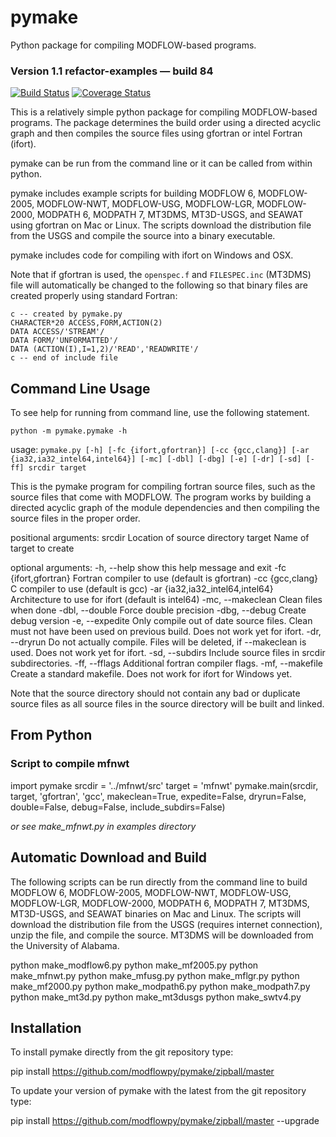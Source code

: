 # pymake
Python package for compiling MODFLOW-based programs.


### Version 1.1 refactor-examples &mdash; build 84
[![Build Status](https://travis-ci.org/modflowpy/pymake.svg?branch=refactor-examples)](https://travis-ci.org/modflowpy/pymake)
[![Coverage Status](https://coveralls.io/repos/github/modflowpy/pymake/badge.svg?branch=refactor-examples)](https://coveralls.io/github/modflowpy/pymake?branch=refactor-examples)


This is a relatively simple python package for compiling MODFLOW-based programs.
The package determines the build order using a directed acyclic graph and then
compiles the source files using gfortran or intel Fortran (ifort).

pymake can be run from the command line or it can be called from within python.

pymake includes example scripts for building MODFLOW 6, MODFLOW-2005, MODFLOW-NWT,
MODFLOW-USG, MODFLOW-LGR, MODFLOW-2000, MODPATH 6, MODPATH 7, MT3DMS, MT3D-USGS,
and SEAWAT using gfortran on Mac or Linux.  The scripts download the distribution
file from the USGS and compile the source into a binary executable.

pymake includes code for compiling with ifort on Windows and OSX.

Note that if gfortran is used, the `openspec.f` and `FILESPEC.inc` (MT3DMS)
file will automatically be changed to the following so that binary files are
created properly using standard Fortran:

```
c -- created by pymake.py
CHARACTER*20 ACCESS,FORM,ACTION(2)
DATA ACCESS/'STREAM'/
DATA FORM/'UNFORMATTED'/
DATA (ACTION(I),I=1,2)/'READ','READWRITE'/
c -- end of include file
```

## Command Line Usage

To see help for running from command line, use the following statement.

```python -m pymake.pymake -h```

usage: ```pymake.py [-h] [-fc {ifort,gfortran}] [-cc {gcc,clang}]
[-ar {ia32,ia32_intel64,intel64}] [-mc] [-dbl] [-dbg] [-e]
[-dr] [-sd] [-ff]
srcdir target```

This is the pymake program for compiling fortran source files, such as the
source files that come with MODFLOW. The program works by building a directed
acyclic graph of the module dependencies and then compiling the source files
in the proper order.

positional arguments:
srcdir                Location of source directory
target                Name of target to create

optional arguments:
-h, --help            show this help message and exit
-fc {ifort,gfortran}  Fortran compiler to use (default is gfortran)
-cc {gcc,clang}       C compiler to use (default is gcc)
-ar {ia32,ia32_intel64,intel64}
Architecture to use for ifort (default is intel64)
-mc, --makeclean      Clean files when done
-dbl, --double        Force double precision
-dbg, --debug         Create debug version
-e, --expedite        Only compile out of date source files. Clean must not
have been used on previous build. Does not work yet
for ifort.
-dr, --dryrun         Do not actually compile. Files will be deleted, if
--makeclean is used. Does not work yet for ifort.
-sd, --subdirs        Include source files in srcdir subdirectories.
-ff, --fflags         Additional fortran compiler flags.
-mf, --makefile       Create a standard makefile. Does not work for
ifort for Windows yet.

Note that the source directory should not contain any bad or duplicate source
files as all source files in the source directory will be built and linked.


## From Python

### Script to compile mfnwt

import pymake
srcdir = '../mfnwt/src'
target = 'mfnwt'
pymake.main(srcdir, target, 'gfortran', 'gcc', makeclean=True, expedite=False,
dryrun=False, double=False, debug=False, include_subdirs=False)

*or see make_mfnwt.py in examples directory*


## Automatic Download and Build

The following scripts can be run directly from the command line to build
MODFLOW 6, MODFLOW-2005, MODFLOW-NWT, MODFLOW-USG, MODFLOW-LGR,
MODFLOW-2000, MODPATH 6, MODPATH 7, MT3DMS, MT3D-USGS, and SEAWAT
binaries on Mac and Linux. The scripts will download the distribution
file from the USGS (requires internet connection), unzip the file, and
compile the source.  MT3DMS will be downloaded from the University of
Alabama.

python make_modflow6.py
python make_mf2005.py
python make_mfnwt.py
python make_mfusg.py
python make_mflgr.py
python make_mf2000.py
python make_modpath6.py
python make_modpath7.py
python make_mt3d.py
python make_mt3dusgs
python make_swtv4.py

## Installation

To install pymake directly from the git repository type:

pip install https://github.com/modflowpy/pymake/zipball/master

To update your version of pymake with the latest from the git repository type:

pip install https://github.com/modflowpy/pymake/zipball/master --upgrade
